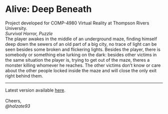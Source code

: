 # Alive: Deep Beneath
Project developed for COMP-4980 Virtual Reality at Thompson Rivers University.
<br>
*Survival Horror, Puzzle*
<br>
The player awakes in the middle of an underground maze, finding himself deep down the sewers of an old part of a big city, 
no trace of light can be seen besides some broken and flickering lights. Besides the player, there is somebody or something 
else lurking on the dark: besides other victims in the same situation the player is, trying to get out of the maze, theres a 
monster killing whomever he reaches. The other victims don’t know or care about the other people locked inside the maze and 
will close the only exit right behind them.

--------------------------------------------------------------
Latest version available [here](https://github.com/halzate93/alive/releases/tag/alpha_0.0.1).
<br>
<br>
Cheers,<br>
*@halzate93*
